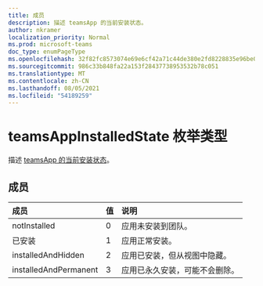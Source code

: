 ```yaml
---
title: 成员
description: 描述 teamsApp 的当前安装状态。
author: nkramer
localization_priority: Normal
ms.prod: microsoft-teams
doc_type: enumPageType
ms.openlocfilehash: 32f82fc8573074e69e6cf42a71c44de380e2fd8228835e96be0069b16c6031f2
ms.sourcegitcommit: 986c33b848fa22a153f28437738953532b78c051
ms.translationtype: MT
ms.contentlocale: zh-CN
ms.lasthandoff: 08/05/2021
ms.locfileid: "54189259"
---
```

# <a name="teamsappinstalledstate-enum-type"></a>teamsAppInstalledState 枚举类型



描述 [teamsApp 的当前安装状态](teamsapp.md)。

## <a name="members"></a>成员

| 成员 | 值| 说明 |
|:---------------|:--------|:----------|
|notInstalled|0|应用未安装到团队。|
|已安装|1|应用正常安装。|
|installedAndHidden|2|应用已安装，但从视图中隐藏。|
|installedAndPermanent|3|应用已永久安装，可能不会删除。|

